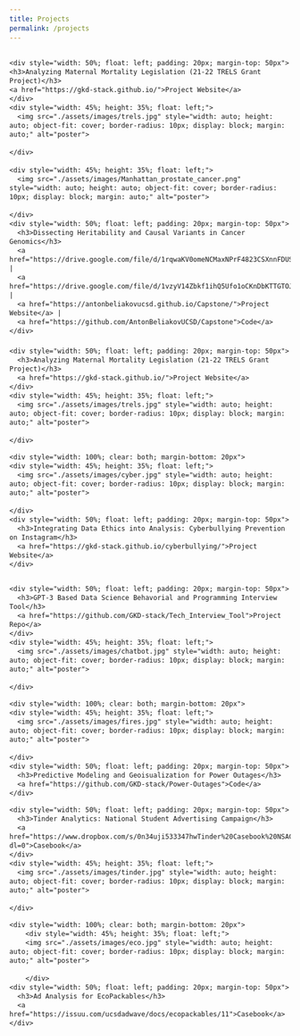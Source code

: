 ```yaml
---
title: Projects
permalink: /projects
---
```




<div style="overflow: hidden;">
  <div style="width: 100%; clear: both; margin-bottom: 20px">

    <div style="width: 50%; float: left; padding: 20px; margin-top: 50px">
    <h3>Analyzing Maternal Mortality Legislation (21-22 TRELS Grant Project)</h3>
    <a href="https://gkd-stack.github.io/">Project Website</a>
    </div>
    <div style="width: 45%; height: 35%; float: left;">
      <img src="./assets/images/trels.jpg" style="width: auto; height: auto; object-fit: cover; border-radius: 10px; display: block; margin: auto;" alt="poster">
    
    </div>

    <div style="width: 45%; height: 35%; float: left;">
      <img src="./assets/images/Manhattan_prostate_cancer.png" style="width: auto; height: auto; object-fit: cover; border-radius: 10px; display: block; margin: auto;" alt="poster">

    </div>
    <div style="width: 50%; float: left; padding: 20px; margin-top: 50px">
      <h3>Dissecting Heritability and Causal Variants in Cancer Genomics</h3>
      <a href="https://drive.google.com/file/d/1rqwaKV0omeNCMaxNPrF4823CSXnnFDUS/view">Report</a> |
      <a href="https://drive.google.com/file/d/1vzyV14Zbkf1ihQ5Ufo1oCKnDbKTTGTOJ/view">Poster</a> |
      <a href="https://antonbeliakovucsd.github.io/Capstone/">Project Website</a> |
      <a href="https://github.com/AntonBeliakovUCSD/Capstone">Code</a> 
    </div>
  </div>

  <div style="width: 100%; clear: both;">

    <div style="width: 50%; float: left; padding: 20px; margin-top: 50px">
      <h3>Analyzing Maternal Mortality Legislation (21-22 TRELS Grant Project)</h3>
      <a href="https://gkd-stack.github.io/">Project Website</a>
    </div>
    <div style="width: 45%; height: 35%; float: left;">
      <img src="./assets/images/trels.jpg" style="width: auto; height: auto; object-fit: cover; border-radius: 10px; display: block; margin: auto;" alt="poster">

    </div>
  </div>

    <div style="width: 100%; clear: both; margin-bottom: 20px">
    <div style="width: 45%; height: 35%; float: left;">
      <img src="./assets/images/cyber.jpg" style="width: auto; height: auto; object-fit: cover; border-radius: 10px; display: block; margin: auto;" alt="poster">

    </div>
    <div style="width: 50%; float: left; padding: 20px; margin-top: 50px">
      <h3>Integrating Data Ethics into Analysis: Cyberbullying Prevention on Instagram</h3>
      <a href="https://gkd-stack.github.io/cyberbullying/">Project Website</a> 
    </div>
  </div>

  <div style="width: 100%; clear: both;">

    <div style="width: 50%; float: left; padding: 20px; margin-top: 50px">
      <h3>GPT-3 Based Data Science Behavorial and Programming Interview Tool</h3>
      <a href="https://github.com/GKD-stack/Tech_Interview_Tool">Project Repo</a>
    </div>
    <div style="width: 45%; height: 35%; float: left;">
      <img src="./assets/images/chatbot.jpg" style="width: auto; height: auto; object-fit: cover; border-radius: 10px; display: block; margin: auto;" alt="poster">

    </div>
  </div>

    <div style="width: 100%; clear: both; margin-bottom: 20px">
    <div style="width: 45%; height: 35%; float: left;">
      <img src="./assets/images/fires.jpg" style="width: auto; height: auto; object-fit: cover; border-radius: 10px; display: block; margin: auto;" alt="poster">

    </div>
    <div style="width: 50%; float: left; padding: 20px; margin-top: 50px">
      <h3>Predictive Modeling and Geoisualization for Power Outages</h3>
      <a href="https://github.com/GKD-stack/Power-Outages">Code</a> 
    </div>
  </div>

  <div style="width: 100%; clear: both;">

    <div style="width: 50%; float: left; padding: 20px; margin-top: 50px">
      <h3>Tinder Analytics: National Student Advertising Campaign</h3>
      <a href="https://www.dropbox.com/s/0n34uji533347hwTinder%20Casebook%20NSAC%202021%20Gurman%20Dhaliwal.pdf?dl=0">Casebook</a>
    </div>
    <div style="width: 45%; height: 35%; float: left;">
      <img src="./assets/images/tinder.jpg" style="width: auto; height: auto; object-fit: cover; border-radius: 10px; display: block; margin: auto;" alt="poster">

    </div>
  </div>

    <div style="width: 100%; clear: both; margin-bottom: 20px">
        <div style="width: 45%; height: 35%; float: left;">
        <img src="./assets/images/eco.jpg" style="width: auto; height: auto; object-fit: cover; border-radius: 10px; display: block; margin: auto;" alt="poster">

        </div>
    <div style="width: 50%; float: left; padding: 20px; margin-top: 50px">
      <h3>Ad Analysis for EcoPackables</h3>
      <a href="https://issuu.com/ucsdadwave/docs/ecopackables/11">Casebook</a> 
    </div>
  </div>
  
</div>
